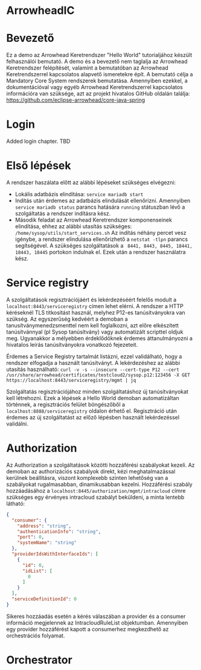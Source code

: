 # ArrowheadIC
# Bevezető
Ez a demo az Arrowhead Keretrendszer "Hello World" tutorialjához készült felhasználói bemutató. A demo és a bevezető nem taglalja az Arrowhead Keretrendszer felépítését, valamint a bemutatóban az Arrowhead Keretrendszerrel kapcsolatos alapvető ismeretekre épít. A bemutató célja a Mandatory Core System rendszerek bemutatása. Amennyiben ezekkel, a dokumentációval vagy egyéb Arrowhead Keretrendszerrel kapcsolatos információra van szüksége, azt az projekt hivatalos GitHub oldalán találja: https://github.com/eclipse-arrowhead/core-java-spring
# Login
Added login chapter. TBD
# Első lépések
A rendszer haszálata előtt az alábbi lépéseket szükséges elvégezni:
- Lokális adatbázis elindítása: ``` service mariadb start ```
- Indítás után érdemes az adatbázis elindulását ellenőrizni. Amennyiben  ``` service mariadb status ``` parancs hatására  ``` running ``` státuszban lévő  a szolgáltatás a rendszer indításra kész.
- Második feladat az Arrowhead Keretrendszer komponenseinek elindítása, ehhez az alábbi utasítás szükséges:  ``` /home/sysop/utils/start_services.sh ``` Az indítás néhány percet vesz igénybe, a rendszer elindulása ellenőrizhető a ``` netstat -tlpn ``` parancs segítségével. A szükséges szolgáltatások a ``` 8441, 8443, 8445, 18441, 18443, 18445``` portokon indulnak el. Ezek után a rendszer használatra kész. 

# Service registry
A szolgáltatások regisztrációjáért és lekérdezéséért felelős modult a  ``` localhost:8443/serviceregistry ``` címen lehet elérni. A rendszer a HTTP kéréseknél TLS titkosítást használ, melyhez P12-es tanúsítványokra van szükség. Az egyszerűség kedvéért a demoban a tanusítványmenedzsmenttel nem kell foglalkozni, azt előre elkészített tanúsítvánnyal (pl Sysop tanúsítvány) vagy automatizált scripttel oldjuk meg. Ugyanakkor a mélyebben érdeklődöknek érdemes áttanulmányozni a hivatalos leírás tanúsítványokra vonatkozó fejezeteit. 

Érdemes a Service Registry tartalmát listázni, ezzel validálható, hogy a rendszer elfogadja a használt tanúsítványt. A lekérdezéshez az alábbi utasítás használható: ``` curl -v -s --insecure --cert-type P12 --cert /usr/share/arrowhead/certificates/testcloud2/sysop.p12:123456 -X GET https://localhost:8443/serviceregistry/mgmt | jq ```

Szolgáltatás regisztrációjához minden szolgáltatáshoz új tanúsítványokat kell létrehozni. Ezek a lépések a Hello World demoban automatizáltan történnek, a regisztrációs felület böngészőből a ``` localhost:8888/serviceregistry ``` oldalon érhető el. Regisztráció után érdemes az új szolgáltatást az előző lépésben használt lekérdezéssel validálni. 

# Authorization 
Az Authorization a szolgáltatások közötti hozzáférési szabályokat kezeli. Az demoban az authorizációs szabályok direkt, kézi meghatalmazással kerülnek beállításra, viszont komplexebb szinten lehetőség van a szabályokat rugalmasabban, dinamikusabban kezelni. Hozzáférési szabály hozzáadásához a ``` localhost:8445/authorization/mgmt/intracloud ``` címre szükséges egy érvényes intracloud szabályt beküldeni, a minta lentebb látható:

```json
{
  "consumer": {
    "address": "string",
    "authenticationInfo": "string",
    "port": 0,
    "systemName": "string"
  },
  "providerIdsWithInterfaceIds": [
    {
      "id": 0,
      "idList": [
        0
      ]
    }
  ],
  "serviceDefinitionId": 0
}
```

Sikeres hozzáadás esetén a kérés válaszában a provider és a consumer információ megjelennek az IntracloudRuleList objektumban. Amennyiben egy provider hozzáférést kapott a consumerhez megkezdhető az orchestrációs folyamat.

# Orchestrator
